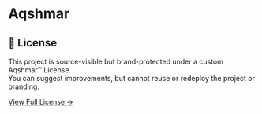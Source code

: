 # Aqshmar

## 🔐 License

This project is source-visible but brand-protected under a custom Aqshmar™ License.  
You can suggest improvements, but cannot reuse or redeploy the project or branding.

[View Full License →](./LICENSE)
